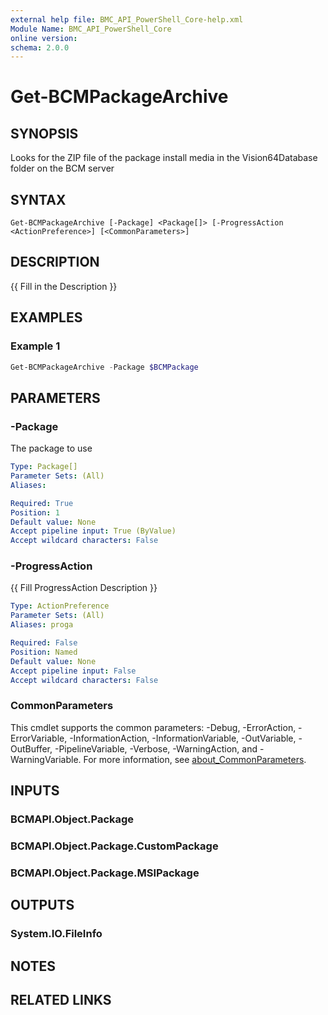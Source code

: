 ```yaml
---
external help file: BMC_API_PowerShell_Core-help.xml
Module Name: BMC_API_PowerShell_Core
online version:
schema: 2.0.0
---
```


# Get-BCMPackageArchive

## SYNOPSIS

Looks for the ZIP file of the package install media in the Vision64Database folder on the BCM server

## SYNTAX

```text
Get-BCMPackageArchive [-Package] <Package[]> [-ProgressAction <ActionPreference>] [<CommonParameters>]
```

## DESCRIPTION

{{ Fill in the Description }}

## EXAMPLES

### Example 1

```PowerShell
Get-BCMPackageArchive -Package $BCMPackage
```

## PARAMETERS

### -Package

The package to use

```yaml
Type: Package[]
Parameter Sets: (All)
Aliases:

Required: True
Position: 1
Default value: None
Accept pipeline input: True (ByValue)
Accept wildcard characters: False
```

### -ProgressAction

{{ Fill ProgressAction Description }}

```yaml
Type: ActionPreference
Parameter Sets: (All)
Aliases: proga

Required: False
Position: Named
Default value: None
Accept pipeline input: False
Accept wildcard characters: False
```

### CommonParameters

This cmdlet supports the common parameters: -Debug, -ErrorAction, -ErrorVariable, -InformationAction, -InformationVariable, -OutVariable, -OutBuffer, -PipelineVariable, -Verbose, -WarningAction, and -WarningVariable. For more information, see [about_CommonParameters](http://go.microsoft.com/fwlink/?LinkID=113216).

## INPUTS

### BCMAPI.Object.Package

### BCMAPI.Object.Package.CustomPackage

### BCMAPI.Object.Package.MSIPackage

## OUTPUTS

### System.IO.FileInfo

## NOTES

## RELATED LINKS
